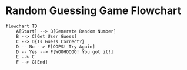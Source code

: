 # Random Guessing Game Flowchart

```mermaid
flowchart TD
    A[Start] --> B[Generate Random Number]
    B --> C[Get User Guess]
    C --> D{Is Guess Correct?}
    D -- No --> E[OOPS! Try Again]
    D -- Yes --> F[WOOHOOOO! You got it!]
    E --> C
    F --> G[End]

